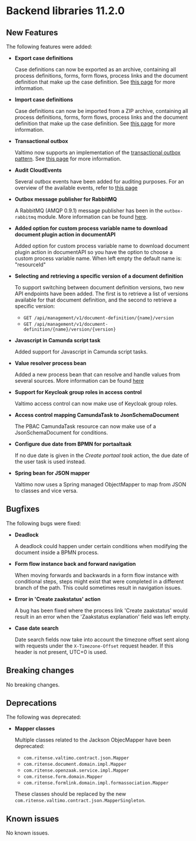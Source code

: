 # Backend libraries 11.2.0

## New Features

The following features were added:

* **Export case definitions**

  Case definitions can now be exported as an archive, containing all process definitions, forms, form flows,
  process links and the document definition that make up the case definition. See 
  [this page](/using-valtimo/case/exporting-case-definitions.md#export) for more information.

* **Import case definitions**

  Case definitions can now be imported from a ZIP archive, containing all process definitions, forms, form flows,
  process links and the document definition that make up the case definition. See
  [this page](/using-valtimo/case/exporting-case-definitions.md#import) for more information.

* **Transactional outbox**

  Valtimo now supports an implementation of
  the [transactional outbox pattern](https://microservices.io/patterns/data/transactional-outbox.html). See
  [this page](/getting-started/modules/core/outbox.md) for more information.

* **Audit CloudEvents**

  Several outbox events have been added for auditing purposes. For an overview of the available events, refer to
  [this page](/reference/modules/outbox.md)

* **Outbox message publisher for RabbitMQ**

  A RabbitMQ (AMQP 0.9.1) message publisher has been in the `outbox-rabbitmq` module. More information can be found [here](/getting-started/modules/core/outbox-rabbitmq.md). 

* **Added option for custom process variable name to download document plugin action in documentAPI**

  Added option for custom process variable name to download document plugin action in documentAPI so you have the option to choose a custom process variable name.
  When left empty the default name is: "resourceId"

* **Selecting and retrieving a specific version of a document definition**
  
  To support switching between document definition versions, two new API endpoints have been added. The first is to
  retrieve a list of versions available for that document definition, and the second to retrieve a specific version:
  - ```GET /api/management/v1/document-definition/{name}/version```
  - ```GET /api/management/v1/document-definition/{name}/version/{version}```

* **Javascript in Camunda script task**
  
  Added support for Javascript in Camunda script tasks.

* **Value resolver process bean**

  Added a new process bean that can resolve and handle values from several sources. More information can be
  found [here](/reference/process-beans.md#valueresolverdelegateservice)

* **Support for Keycloak group roles in access control**

  Valtimo access control can now make use of Keycloak group roles.

* **Access control mapping CamundaTask to JsonSchemaDocument**

  The PBAC CamundaTask resource can now make use of a JsonSchemaDocument for conditions.

* **Configure due date from BPMN for portaaltaak**

  If no due date is given in the *Create portaal taak* action, the due date of the user task is used instead.

* **Spring bean for JSON mapper**

  Valtimo now uses a Spring managed ObjectMapper to map from JSON to classes and vice versa.
## Bugfixes

The following bugs were fixed:

* **Deadlock**

  A deadlock could happen under certain conditions when modifying the document inside a BPMN process.

* **Form flow instance back and forward navigation**

  When moving forwards and backwards in a form flow instance with conditional steps, steps might exist that were
  completed in a different branch of the path. This could sometimes result in navigation issues.

* **Error in 'Create zaakstatus' action**

  A bug has been fixed where the process link 'Create zaakstatus' would result in an error when the 'Zaakstatus
  explanation' field was left empty.

* **Case date search**

  Date search fields now take into account the timezone offset sent along with requests under the `X-Timezone-Offset`
  request header. If this header is not present, UTC+0 is used.

## Breaking changes

No breaking changes.

## Deprecations

The following was deprecated:

* **Mapper classes**

  Multiple classes related to the Jackson ObjecMapper have been deprecated:
  - `com.ritense.valtimo.contract.json.Mapper`
  - `com.ritense.document.domain.impl.Mapper`
  - `com.ritense.openzaak.service.impl.Mapper`
  - `com.ritense.form.domain.Mapper`
  - `com.ritense.formlink.domain.impl.formassociation.Mapper`

  These classes should be replaced by the new `com.ritense.valtimo.contract.json.MapperSingleton`.

## Known issues

No known issues.
